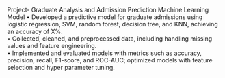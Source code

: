 Project- Graduate Analysis and Admission Prediction Machine Learning Model
•	Developed a predictive model for graduate admissions using logistic regression, SVM, random forest, decision tree, and KNN, achieving an accuracy of X%.  
•	Collected, cleaned, and preprocessed data, including handling missing values and feature engineering.  
•	Implemented and evaluated models with metrics such as accuracy, precision, recall, F1-score, and ROC-AUC; optimized models with feature selection and hyper parameter tuning.  
